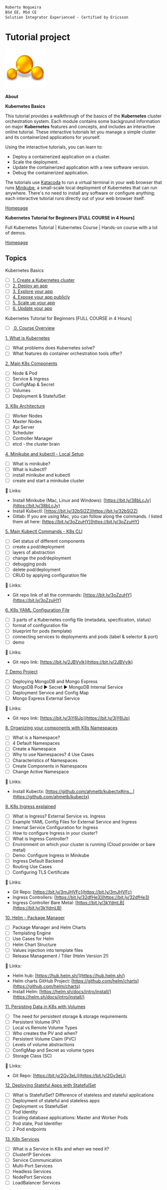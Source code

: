 ```
Roberto Nogueira  
BSd EE, MSd CE
Solution Integrator Experienced - Certified by Ericsson
```
# Tutorial project

![tutorial image](images/tutorial.png)

**About**

**Kubernetes Basics**

This tutorial provides a walkthrough of the basics of the **Kubernetes** cluster orchestration system. Each module contains some background information on major **Kubernetes** features and concepts, and includes an interactive online tutorial. These interactive tutorials let you manage a simple cluster and its containerized applications for yourself.

Using the interactive tutorials, you can learn to:

* Deploy a containerized application on a cluster.
* Scale the deployment.
* Update the containerized application with a new software version.
* Debug the containerized application.

The tutorials use [Katacoda](https://www.katacoda.com) to run a virtual terminal in your web browser that runs [Minikube](https://minikube.sigs.k8s.io), a small-scale local deployment of Kubernetes that can run anywhere. There's no need to install any software or configure anything; each interactive tutorial runs directly out of your web browser itself.

[Homepage](https://kubernetes.io/docs/tutorials/kubernetes-basics)

**Kubernetes Tutorial for Beginners [FULL COURSE in 4 Hours]**

Full Kubernetes Tutorial | Kubernetes Course | Hands-on course with a lot of demos.

[Homepage](https://www.youtube.com/watch?v=X48VuDVv0do)
## Topics

Kubernetes Basics
* [ ] [1. Create a Kubernetes cluster](https://kubernetes.io/docs/tutorials/kubernetes-basics/create-cluster/cluster-intro/)
* [ ] [2. Deploy an app](https://kubernetes.io/docs/tutorials/kubernetes-basics/deploy-app/deploy-intro/)
* [ ] [3. Explore your app](https://kubernetes.io/docs/tutorials/kubernetes-basics/explore/explore-intro/)
* [ ] [4. Expose your app publicly](https://kubernetes.io/docs/tutorials/kubernetes-basics/expose/expose-intro/)
* [ ] [5. Scale up your app](https://kubernetes.io/docs/tutorials/kubernetes-basics/scale/scale-intro/)
* [ ] [6. Update your app](https://kubernetes.io/docs/tutorials/kubernetes-basics/update/update-intro/)

Kubernetes Tutorial for Beginners [FULL COURSE in 4 Hours]
 * [ ] [ 0. Course Overview](https://www.youtube.com/watch?v=X48VuDVv0do&t=0s) 

 [1. What is Kubernetes](https://www.youtube.com/watch?v=X48VuDVv0do&t=138s) 
 * [ ] What problems does Kubernetes solve? 
 * [ ] What features do container orchestration tools offer? 
 
 [2. Main K8s Components](https://www.youtube.com/watch?v=X48VuDVv0do&t=320)
 * [ ] Node & Pod 
 * [ ] Service & Ingress 
 * [ ] ConfigMap & Secret 
 * [ ] Volumes 
 * [ ] Deployment & StatefulSet 
 
 [3. K8s Architecture](https://www.youtube.com/watch?v=X48VuDVv0do&t=1349s)
 * [ ] Worker Nodes 
 * [ ] Master Nodes 
 * [ ] Api Server 
 * [ ] Scheduler 
 * [ ] Controller Manager 
 * [ ] etcd - the cluster brain 
 
 [4. Minikube and kubectl - Local Setup](https://www.youtube.com/watch?v=X48VuDVv0do&t=2087s) 
 * [ ] What is minikube? 
 * [ ] What is kubectl? 
 * [ ] install minikube and kubectl 
 * [ ] create and start a minikube cluster 

 🔗 Links:
  - Install Minikube (Mac, Linux and Windows): [https://bit.ly/38bLcJy](https://bit.ly/38bLcJy)
  - Install Kubectl: [https://bit.ly/32bSI2Z](https://bit.ly/32bSI2Z)
  - Gitlab: If you are using Mac, you can follow along the commands. I listed them all here: [https://bit.ly/3oZzuHY](https://bit.ly/3oZzuHY)
  
 [5. Main Kubectl Commands - K8s CLI](https://www.youtube.com/watch?v=X48VuDVv0do&t=2692s)
 * [ ] Get status of different components 
 * [ ] create a pod/deployment 
 * [ ] layers of abstraction 
 * [ ] change the pod/deployment 
 * [ ] debugging pods 
 * [ ] delete pod/deployment 
 * [ ] CRUD by applying configuration file 

 🔗 Links: 
 - Git repo link of all the commands: [https://bit.ly/3oZzuHY](https://bit.ly/3oZzuHY)
 
 [6. K8s YAML Configuration File](https://www.youtube.com/watch?v=X48VuDVv0do&t=3723s)
 * [ ] 3 parts of a Kubernetes config file (metadata, specification, status) 
 * [ ] format of configuration file 
 * [ ] blueprint for pods (template) 
 * [ ] connecting services to deployments and pods (label & selector & port) 
 * [ ] demo 

 🔗 Links: 
 - Git repo link: [https://bit.ly/2JBVyIk](https://bit.ly/2JBVyIk) 

 [7. Demo Project](https://www.youtube.com/watch?v=X48VuDVv0do&t=4576s)
 * [ ] Deploying MongoDB and Mongo Express 
 * [ ] MongoDB Pod ► Secret ► MongoDB Internal Service 
 * [ ] Deployment Service and Config Map 
 * [ ] Mongo Express External Service 

 🔗 Links: 
 - Git repo link: [https://bit.ly/3jY6lJp](https://bit.ly/3jY6lJp)
 
 [8. Organizing your components with K8s Namespaces](https://www.youtube.com/watch?v=X48VuDVv0do&t=6376s)
 * [ ] What is a Namespace? 
 * [ ] 4 Default Namespaces 
 * [ ] Create a Namespace 
 * [ ] Why to use Namespaces? 4 Use Cases 
 * [ ] Characteristics of Namespaces 
 * [ ] Create Components in Namespaces 
 * [ ] Change Active Namespace 

 🔗 Links: 
 - Install Kubectx: [https://github.com/ahmetb/kubectx#ins...](https://github.com/ahmetb/kubectx)
 
 [9. K8s Ingress explained](https://www.youtube.com/watch?v=X48VuDVv0do&t=7312s)
 * [ ] What is Ingress? External Service vs. Ingress 
 * [ ] Example YAML Config Files for External Service and Ingress 
 * [ ] Internal Service Configuration for Ingress 
 * [ ] How to configure Ingress in your cluster? 
 * [ ] What is Ingress Controller? 
 * [ ] Environment on which your cluster is running (Cloud provider or bare metal) 
 * [ ] Demo: Configure Ingress in Minikube 
 * [ ] Ingress Default Backend 
 * [ ] Routing Use Cases 
 * [ ] Configuring TLS Certificate 

 🔗 Links: 
 - Git Repo: [https://bit.ly/3mJHVFc](https://bit.ly/3mJHVFc)
 - Ingress Controllers: [https://bit.ly/32dfHe3](https://bit.ly/32dfHe3)
 - Ingress Controller Bare Metal: [https://bit.ly/3kYdmLB](https://bit.ly/3kYdmLB)
 
 [10. Helm - Package Manager](https://www.youtube.com/watch?v=X48VuDVv0do&t=8657s)
 * [ ] Package Manager and Helm Charts 
 * [ ] Templating Engine 
 * [ ] Use Cases for Helm 
 * [ ] Helm Chart Structure 
 * [ ] Values injection into template files 
 * [ ] Release Management / Tiller (Helm Version 2!) 

 🔗 Links: 
 - Helm hub: [https://hub.helm.sh/](https://hub.helm.sh/)
 - Helm charts GitHub Project: [https://github.com/helm/charts](https://github.com/helm/charts)
 - Install Helm: [https://helm.sh/docs/intro/install/](https://helm.sh/docs/intro/install/)
 
  [11. Persisting Data in K8s with Volumes](https://www.youtube.com/watch?v=X48VuDVv0do&t=9487s)
  * [ ] The need for persistent storage & storage requirements 
  * [ ] Persistent Volume (PV) 
  * [ ] Local vs Remote Volume Types 
  * [ ] Who creates the PV and when? 
  * [ ] Persistent Volume Claim (PVC) 
  * [ ] Levels of volume abstractions 
  * [ ] ConfigMap and Secret as volume types 
  * [ ] Storage Class (SC) 

  🔗 Links: 
  - Git Repo: [https://bit.ly/2Gv3eLi](https://bit.ly/2Gv3eLi)
  
  [12. Deploying Stateful Apps with StatefulSet](https://www.youtube.com/watch?v=X48VuDVv0do&t=10718s)
  * [ ] What is StatefulSet? Difference of stateless and stateful applications 
  * [ ] Deployment of stateful and stateless apps 
  * [ ] Deployment vs StatefulSet 
  * [ ] Pod Identity 
  * [ ] Scaling database applications: Master and Worker Pods 
  * [ ] Pod state, Pod Identifier 
  * [ ] 2 Pod endpoints 
  
  [13. K8s Services](https://www.youtube.com/watch?v=X48VuDVv0do&t=11623s)
  * [ ] What is a Service in K8s and when we need it? 
  * [ ] ClusterIP Services 
  * [ ] Service Communication 
  * [ ] Multi-Port Services 
  * [ ] Headless Services 
  * [ ] NodePort Services 
  * [ ] LoadBalancer Services
